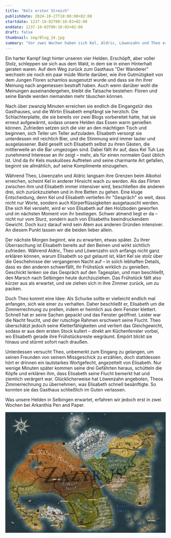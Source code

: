 ```yaml
---
title: "Kels erster Streich"
publishdate: 2024-10-27T10:00:00+02:00
startdate: 1237-10-02T00:10:03+02:00
enddate: 1237-10-03T00:10:03+02:00
draft: false
thumbnail: img/Blog_24.jpg
summary: "Vor zwei Wochen haben sich Kel, Aldric, Löwenzahn und Theo erfolgreich gegen einen Hinterhalt gewehrt und ihre Feinde überwältigt. Jetzt sehnen sie sich nach einem ruhigen Abend im "Wanderer", doch daraus wird nichts. Warum, erfahrt ihr hier:"
---
```


Ein harter Kampf liegt hinter unseren vier Helden. Erschöpft, aber voller Stolz, schleppen sie sich aus dem Wald, in dem sie in einen Hinterhalt geraten waren. Auf dem Weg zurück zum Gasthaus "Der Wanderer" wechseln sie noch ein paar müde Worte darüber, wie ihre Gutmütigkeit von dem Jungen Floren schamlos ausgenutzt wurde und dass sie ihn ihrer Meinung nach angemessen bestraft haben. Auch wenn darüber wohl die Meinungen auseinandergehen, bleibt die Tatsache bestehen: Floren und seine Bande werden niemanden mehr täuschen können.

Nach über zwanzig Minuten erreichen sie endlich die Eingangstür des Gasthauses, und die Wirtin Elisabeth empfängt sie herzlich. Die Schlachterplatte, die sie bereits vor zwei Blogs vorbereitet hatte, hat sie erneut aufgewärmt, sodass unsere Helden das Essen warm genießen können. Zufrieden setzen sich die vier an den mächtigen Tisch und beginnen, sich Teller um Teller aufzuladen. Elisabeth versorgt sie unterdessen mit reichlich Bier, und die Stimmung wird immer lauter und ausgelassener. Bald gesellt sich Elisabeth selbst zu ihren Gästen, die mittlerweile an die Bar umgezogen sind. Dabei fällt ihr auf, dass Kel Tuh Las zunehmend Interesse an ihr zeigt – mehr, als für einen normalen Gast üblich ist. Und da ihr Kels muskulöses Auftreten und seine charmante Art gefallen, beginnt sie allmählich, auf seine Komplimente einzugehen.

Während Theo, Löwenzahn und Aldric langsam ihre Grenzen beim Alkohol erreichen, scheint Kel in anderer Hinsicht wach zu werden. Als das Flirten zwischen ihm und Elisabeth immer intensiver wird, beschließen die anderen drei, sich zurückzuziehen und in ihre Betten zu gehen. Eine kluge Entscheidung, denn Kel und Elisabeth vertiefen ihr "Gespräch" so weit, dass nicht nur Worte, sondern auch Körperflüssigkeiten ausgetauscht werden. Ehe sich Kel versieht, wird er von Elisabeth auf den Holzboden geworfen und im nächsten Moment von ihr bestiegen. Schwer atmend liegt er da – nicht nur vom Sturz, sondern auch von Elisabeths beeindruckendem Gewicht. Doch kurz darauf wird sein Atem aus anderen Gründen intensiver. An diesem Punkt lassen wir die beiden lieber allein.

Der nächste Morgen beginnt, wie zu erwarten, etwas später. Zu ihrer Überraschung ist Elisabeth bereits auf den Beinen und wirkt sichtlich zufrieden. Während Aldric, Theo und Löwenzahn sich anfangs nicht ganz erklären können, warum Elisabeth so gut gelaunt ist, klärt Kel sie stolz über die Geschehnisse der vergangenen Nacht auf – in solch lebhaften Details, dass es den anderen schwerfällt, ihr Frühstück wirklich zu genießen. Geschickt lenken sie das Gespräch auf den Tagesplan, und man beschließt, den Marsch nach Selbingen heute durchzuziehen. Das Frühstück fällt also kürzer aus als erwartet, und sie ziehen sich in ihre Zimmer zurück, um zu packen.

Doch Theo kommt eine Idee: Als Schurke sollte er vielleicht endlich mal anfangen, sich wie einer zu verhalten. Daher beschließt er, Elisabeth um die Zimmerrechnung zu prellen, indem er heimlich aus dem Fenster klettert. Schnell hat er seine Sachen gepackt und das Fenster geöffnet. Leider war die Nacht feucht, und der rutschige Rahmen erschwert seine Flucht. Theo überschätzt jedoch seine Kletterfähigkeiten und verliert das Gleichgewicht, sodass er aus dem ersten Stock kullert – direkt am Küchenfenster vorbei, wo Elisabeth gerade ihre Frühstücksreste wegräumt. Empört blickt sie hinaus und stürmt sofort nach draußen.

Unterdessen versucht Theo, unbemerkt zum Eingang zu gelangen, um seinen Freunden von seinem Missgeschick zu erzählen, doch stattdessen hört er drinnen ein lautstarkes Wortgefecht, angezettelt von Elisabeth. Nur wenige Minuten später kommen seine drei Gefährten heraus, schütteln die Köpfe und erklären ihm, dass Elisabeth seine Flucht bemerkt hat und ziemlich verärgert war. Glücklicherweise hat Löwenzahn angeboten, Theos Zimmerrechnung zu übernehmen, was Elisabeth schnell besänftigte. So konnten sie das Gasthaus schließlich im Guten verlassen.

Was unsere Helden in Selbingen erwartet, erfahren wir jedoch erst in zwei Wochen bei Arkanthia Pen and Paper.

<div class="center">
  <img class="img-fluid" title="Weltkarte Arkanthia" alt="Weltkarte Arkanthia." src="./img/Arkanthia_Full_Map_Wanderer_only.jpg" />
</div>
